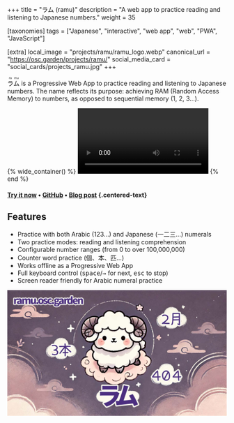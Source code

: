 +++
title = "ラム (ramu)"
description = "A web app to practice reading and listening to Japanese numbers."
weight = 35

[taxonomies]
tags = ["Japanese", "interactive", "web app", "web", "PWA", "JavaScript"]

[extra]
local_image = "projects/ramu/ramu_logo.webp"
canonical_url = "https://osc.garden/projects/ramu/"
social_media_card = "social_cards/projects_ramu.jpg"
+++

<ruby>ラ<rt>ra</rt>ム<rt>mu</rt></ruby> is a Progressive Web App to practice reading and listening to Japanese numbers. The name reflects its purpose: achieving RAM (Random Access Memory) to numbers, as opposed to sequential memory (1, 2, 3…).

{% wide_container() %}
<video controls src="media/ラム_demo.mp4" title="ramu demo"></video>
{% end %}

#### [Try it now](https://ramu.osc.garden) • [GitHub](https://github.com/welpo/ramu) • [Blog post](https://osc.garden/blog/ramu-japanese-numbers-practice-web-app/) {.centered-text}

## Features

- Practice with both Arabic (123…) and Japanese (一二三…) numerals
- Two practice modes: reading and listening comprehension
- Configurable number ranges (from 0 to over 100,000,000)
- Counter word practice (個、本、匹…)
- Works offline as a Progressive Web App
- Full keyboard control (<kbd>space</kbd>/<kbd>→</kbd> for next, <kbd>esc</kbd> to stop)
- Screen reader friendly for Arabic numeral practice

[![ramu social media card](social_cards/projects_ramu.jpg)](https://ramu.osc.garden)
